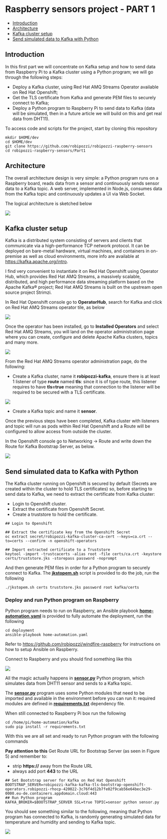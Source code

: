 # Raspberry sensors project - PART 1
- [Introduction](#introduction)
- [Architecture](#architecture)
- [Kafka cluster setup](#kafka-cluster-setup)
- [Send simulated data to Kafka with Python](#send-simulated-data-to-kafka-with-python)

## Introduction
In this first part we will concentrate on Kafka setup and how to send data from Raspberry Pi to a Kafka cluster using a Python program; we will go through the following steps:
* Deploy a Kafka cluster, using Red Hat AMQ Streams Operator available on Red Hat Openshift;
* Get the TLS certificate from Kafka and generate PEM files to securely connect to Kafka;
* Deploy a Python program to Raspberry Pi to send data to Kafka (data will be simulated, then in a future article we will build on this and get real data from DHT11).

To access code and scripts for the project, start by cloning this repository 
```
mkdir $HOME/dev
cd $HOME/dev
git clone https://github.com/robipozzi/robipozzi-raspberry-sensors 
cd robipozzi-raspberry-sensors/Part1
```

## Architecture
The overall architecture design is very simple: a Python program runs on a Raspberry board, reads data from a sensor and continuously sends sensor data to a Kafka topic. A web server, implemented in Node.js, consumes data from the Kafka topic and continuously updates a UI via Web Socket.

The logical architecture is sketched below

![](../images/architecture.png)


## Kafka cluster setup
Kafka is a distributed system consisting of servers and clients that communicate via a high-performance TCP network protocol. It can be deployed on bare-metal hardware, virtual machines, and containers in on-premise as well as cloud environments, more info are available at https://kafka.apache.org/intro.

I find very convenient to instantiate it on Red Hat Openshift using Operator Hub, which provides Red Hat AMQ Streams, a massively scalable, distributed, and high performance data streaming platform based on the Apache Kafka® project; Red Hat AMQ Streams is built on the upstream open source project Strimzi.

In Red Hat Openshift console go to **OperatorHub**, search for Kafka and click on Red Hat AMQ Streams operator tile, as below

![](images/operator-hub.png)

Once the operator has been installed, go to **Installed Operators** and select Red Hat AMQ Streams, you will land on the operator administration page where you can create, configure and delete Apache Kafka clusters, topics and many more.

![](images/installed-operators.png)

From the Red Hat AMQ Streams operator administration page, do the following:

* Create a Kafka cluster, name it **robipozzi-kafka**, ensure there is at least 1 listener of type **route** named **tls**: since it is of type route, this listener requires to have **tls=true** meaning that connection to the listener will be required to be secured with a TLS certificate.

![](images/kafka-listener.png)

* Create a Kafka topic and name it **sensor**.

Once the previous steps have been completed, Kafka cluster with listeners and topic will run as pods within Red Hat Openshift and a Route will be configured to allow access from outside the cluster.

In the Openshift console go to Networking → Route and write down the Route for Kafka Bootstrap Server, as below.

![](images/kafka-bootstrap-route.png)

## Send simulated data to Kafka with Python
The Kafka cluster running on Openshift is secured by default (Secrets are created within the cluster to hold TLS certificates) so, before starting to send data to Kafka, we need to extract the certificate from Kafka cluster:
* Login to Openshift cluster.
* Extract the certificate from Openshift Secret.
* Create a truststore to hold the certificate.
```
## Login to Openshift 

## Extract the certificate key from the Openshift Secret
oc extract secret/robipozzi-kafka-cluster-ca-cert --keys=ca.crt --to=certs --confirm -n openshift-operators

## Import extracted certificate to a Truststore
keytool -import -trustcacerts -alias root -file certs/ca.crt -keystore certs/truststore.jks -storepass password -noprompt
```
And then generate PEM files in order for a Python program to securely connect to Kafka.
The **[jkstopem.sh](jkstopem.sh)** script is provided to do the job, run the following
```
./jkstopem.sh certs truststore.jks password root kafka/certs
```

### Deploy and run Python program on Raspberry
Python program needs to run on Raspberry, an Ansible playbook **[home-automation.yaml](deployment/home-automation.yaml)** is provided to fully automate the deployment, run the following
```
cd deployment
ansible-playbook home-automation.yaml
```
Refer to https://github.com/robipozzi/windfire-raspberry for instructions on how to setup Ansible on Raspberry.

Connect to Raspberry and you should find something like this

![](images/raspberry.png)

All the magic actually happens in **[sensor.py](kafka/sensor.py)** Python program, which simulates data from DHT11 sensor and sends to a Kafka topic.

The **[sensor.py](kafka/sensor.py)** program uses some Python modules that need to be imported and available in the environment before you can run it: required modules are defined in **[requirements.txt](kafka/requirements.txt)** dependency file.

When still connected to Raspberry Pi box run the following
```
cd /home/pi/home-automation/kafka
sudo pip install -r requirements.txt
```
With this we are all set and ready to run Python program with the following commands

**Pay attention to this**
Get Route URL for Bootstrap Server (as seen in Figure 5) and remember to:
- strip **https://** away from the Route URL
- always add port **443** to the URL

```
## Set Bootstrap server for Kafka on Red Hat Openshift
BOOTSTRAP_SERVER=robipozzi-kafka-kafka-tls-bootstrap-openshift-operators.robipozzi-rhocp-420022-3c76f4d12b7fe02f9cab56e64bec3e29-0000.eu-de.containers.appdomain.cloud:443
## Run Python program
KAFKA_BROKER=$BOOTSTRAP_SERVER SSL=true TOPIC=sensor python sensor.py
```

You should see something similar to the following, meaning that Python program has connected to Kafka, is randomly generating simulated data for temperature and humidity and sending to Kafka topic.

![](images/sensor-simulation.png)